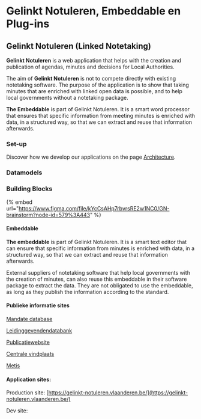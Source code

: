 # Gelinkt Notuleren, Embeddable en Plug-ins

## Gelinkt Notuleren \(Linked Notetaking\)

**Gelinkt Notuleren** is a web application that helps with the creation and publication of agendas, minutes and decisions for Local Authorities.

The aim of **Gelinkt Notuleren** is not to compete directly with existing notetaking software. The purpose of the application is to show that taking minutes that are enriched with linked open data is possible, and to help local governments without a notetaking package.

**The Embeddable** is part of Gelinkt Notuleren. It is a smart word processor that ensures that specific information from meeting minutes is enriched with data, in a structured way, so that we can extract and reuse that information afterwards.

### Set-up

Discover how we develop our applications on the page [Architecture](../../development/architecture/).

### Datamodels

### Building Blocks

{% embed url="https://www.figma.com/file/kYcCsAHp7rbvrsRE2w1NC0/GN-brainstorm?node-id=579%3A443" %}

#### Embeddable

**The embeddable** is part of Gelinkt Notuleren. It is a smart text editor that can ensure that specific information from minutes is enriched with data, in a structured way, so that we can extract and reuse that information afterwards.

External suppliers of notetaking software that help local governments with the creation of minutes, can also reuse this embeddable in their software package to extract the data. They are not obligated to use the embeddable, as long as they publish the information according to the standard.

#### Publieke informatie sites

[Mandate database](../wikis-and-publieke-databanken-public-databases/mandatendatabank.md)

[Leidinggevendendatabank](../wikis-and-publieke-databanken-public-databases/leidinggevendendatabank.md)

[Publicatiewebsite](../wikis-and-publieke-databanken-public-databases/publicatiepagina-gelinkt-notuleren.md)

[Centrale vindplaats](../wikis-and-publieke-databanken-public-databases/centrale-vindplaats.md)

[Metis](../wikis-and-publieke-databanken-public-databases/metis.md)

#### Application sites:

Production site: [https://gelinkt-notuleren.vlaanderen.be/](https://gelinkt-notuleren.vlaanderen.be/)

Dev site: 

